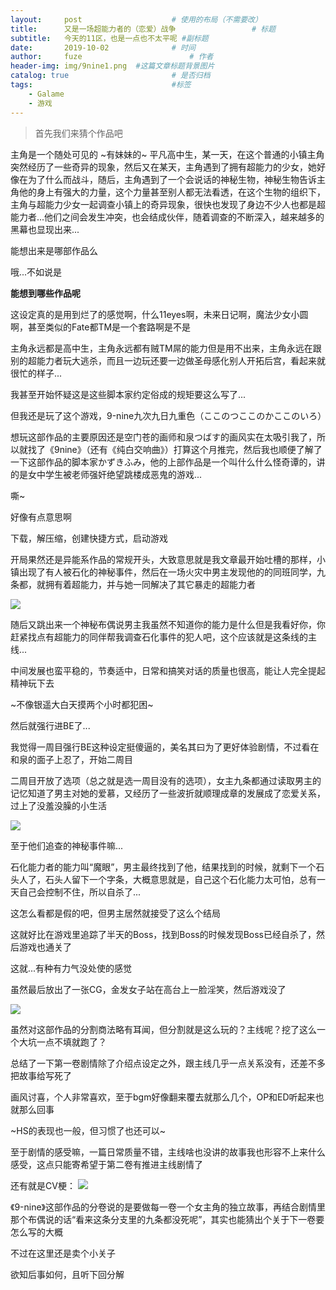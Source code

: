 ```yaml
---
layout:     post   				    # 使用的布局（不需要改）
title:      又是一场超能力者的（恋爱）战争 				# 标题 
subtitle:   今天的11区，也是一点也不太平呢 #副标题
date:       2019-10-02 				# 时间
author:     fuze 						# 作者
header-img: img/9nine1.png 	#这篇文章标题背景图片
catalog: true 						# 是否归档
tags:								#标签
    - Galame
    - 游戏
---
```


>首先我们来猜个作品吧

主角是一个随处可见的 ~有妹妹的~ 平凡高中生，某一天，在这个普通的小镇主角突然经历了一些奇异的现象，然后又在某天，主角遇到了拥有超能力的少女，她好像在为了什么而战斗，随后，主角遇到了一个会说话的神秘生物，神秘生物告诉主角他的身上有强大的力量，这个力量甚至别人都无法看透，在这个生物的组织下，主角与超能力少女一起调查小镇上的奇异现象，很快也发现了身边不少人也都是超能力者...他们之间会发生冲突，也会结成伙伴，随着调查的不断深入，越来越多的黑幕也显现出来...

能想出来是哪部作品么

哦...不如说是

**能想到哪些作品呢**

这设定真的是用到烂了的感觉啊，什么11eyes啊，未来日记啊，魔法少女小圆啊，甚至类似的Fate都TM是一个套路啊是不是

主角永远都是高中生，主角永远都有贼TM屌的能力但是用不出来，主角永远在跟别的超能力者玩大逃杀，而且一边玩还要一边做圣母感化别人开拓后宫，看起来就很忙的样子...

我甚至开始怀疑这是这些脚本家约定俗成的规矩要这么写了...

但我还是玩了这个游戏，9-nine九次九日九重色（ここのつここのかここのいろ）

想玩这部作品的主要原因还是空门苍的画师和泉つばす的画风实在太吸引我了，所以就找了《9nine》（还有《纯白交响曲》）打算这个月推完，然后我也顺便了解了一下这部作品的脚本家かずきふみ，他的上部作品是一个叫什么什么怪奇谭的，讲的是女中学生被老师强奸绝望跳楼成恶鬼的游戏...

嘶~

好像有点意思啊

下载，解压缩，创建快捷方式，启动游戏

开局果然还是异能系作品的常规开头，大致意思就是我文章最开始吐槽的那样，小镇出现了有人被石化的神秘事件，然后在一场火灾中男主发现他的的同班同学，九条都，就拥有着超能力，并与她一同解决了其它暴走的超能力者

![](https://raw.githubusercontent.com/NoordZeedebuTirpitz/pic/master/%5B%E6%A8%B1%E7%A9%BA%E6%B1%89%E5%8C%96%E7%BB%84New%20Llfe%5D9-nine-%E4%B9%9D%E6%AC%A1%E4%B9%9D%E6%97%A5%E4%B9%9D%E9%87%8D%E8%89%B2%202019_10_2%201_26_27.png)

随后又跳出来一个神秘布偶说男主我虽然不知道你的能力是什么但是我看好你，你赶紧找点有超能力的同伴帮我调查石化事件的犯人吧，这个应该就是这条线的主线...

中间发展也蛮平稳的，节奏适中，日常和搞笑对话的质量也很高，能让人完全提起精神玩下去

~不像银遥大白天摸两个小时都犯困~

然后就强行进BE了...

我觉得一周目强行BE这种设定挺傻逼的，美名其曰为了更好体验剧情，不过看在和泉的面子上忍了，开始二周目

二周目开放了选项（总之就是选一周目没有的选项），女主九条都通过读取男主的记忆知道了男主对她的爱慕，又经历了一些波折就顺理成章的发展成了恋爱关系，过上了没羞没臊的小生活

![](https://raw.githubusercontent.com/NoordZeedebuTirpitz/pic/master/%5B%E6%A8%B1%E7%A9%BA%E6%B1%89%E5%8C%96%E7%BB%84New%20Llfe%5D9-nine-%E4%B9%9D%E6%AC%A1%E4%B9%9D%E6%97%A5%E4%B9%9D%E9%87%8D%E8%89%B2%202019_10_2%201_25_34.png)

至于他们追查的神秘事件嘛...

石化能力者的能力叫“魔眼”，男主最终找到了他，结果找到的时候，就剩下一个石头人了，石头人留下一个字条，大概意思就是，自己这个石化能力太可怕，总有一天自己会控制不住，所以自杀了...

这怎么看都是假的吧，但男主居然就接受了这么个结局

这就好比在游戏里追踪了半天的Boss，找到Boss的时候发现Boss已经自杀了，然后游戏也通关了

这就...有种有力气没处使的感觉

虽然最后放出了一张CG，金发女子站在高台上一脸淫笑，然后游戏没了

![](https://raw.githubusercontent.com/NoordZeedebuTirpitz/pic/master/%5B%E6%A8%B1%E7%A9%BA%E6%B1%89%E5%8C%96%E7%BB%84New%20Llfe%5D9-nine-%E4%B9%9D%E6%AC%A1%E4%B9%9D%E6%97%A5%E4%B9%9D%E9%87%8D%E8%89%B2%202019_10_2%201_27_28.png)

虽然对这部作品的分割商法略有耳闻，但分割就是这么玩的？主线呢？挖了这么一个大坑一点不填就跑了？

总结了一下第一卷剧情除了介绍点设定之外，跟主线几乎一点关系没有，还差不多把故事给写死了

画风讨喜，个人非常喜欢，至于bgm好像翻来覆去就那么几个，OP和ED听起来也就那么回事

~HS的表现也一般，但习惯了也还可以~

至于剧情的感受嘛，一篇日常质量不错，主线啥也没讲的故事我也形容不上来什么感受，这点只能寄希望于第二卷有推进主线剧情了

还有就是CV梗：
![](https://raw.githubusercontent.com/NoordZeedebuTirpitz/pic/master/E7E6DF242A4D530406B62DE6090EE501.jpg)

《9-nine》这部作品的分卷说的是要做每一卷一个女主角的独立故事，再结合剧情里那个布偶说的话“看来这条分支里的九条都没死呢”，其实也能猜出个关于下一卷要怎么写的大概

不过在这里还是卖个小关子

欲知后事如何，且听下回分解




























